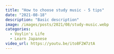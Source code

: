 ```yaml
---
title: "How to choose study music - 5 tips"
date: "2021-08-18"
description: "Basic description"
image: /images/posts/2021/08/study-music.webp
categories:
  - Voylin's Life
  - Learn Japanese
video_url: https://youtu.be/ito8F2W7ztA
---
```


